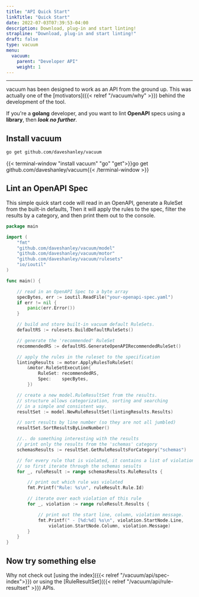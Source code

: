 ```yaml
---
title: "API Quick Start"
linkTitle: "Quick Start"
date: 2022-07-03T07:39:53-04:00
description: Download, plug-in and start linting!
strapline: "Download, plug-in and start linting!"
draft: false
type: vacuum
menu:
  vacuum:
    parent: "Developer API"
    weight: 1
---
```


---

vacuum has been designed to work as an API from the ground up. This was actually one of the [motivators]({{< relref "/vacuum/why" >}})
behind the development of the tool.

If you're a **golang** developer, and you want to lint **OpenAPI** specs using a **library**, then **_look no further_**.

## Install vacuum

```bash
go get github.com/daveshanley/vacuum
```
{{< terminal-window "install vacuum" "go" "get">}}go get github.com/daveshanley/vacuum{{< /terminal-window >}}



## Lint an OpenAPI Spec

This simple quick start code will read in an OpenAPI, generate a RuleSet from the built-in defaults, Then it will
apply the rules to the spec, filter the results by a category, and then print them out to the console.

```go
package main

import (
    "fmt"
    "github.com/daveshanley/vacuum/model"
    "github.com/daveshanley/vacuum/motor"
    "github.com/daveshanley/vacuum/rulesets"
    "io/ioutil"
)

func main() {

    // read in an OpenAPI Spec to a byte array
    specBytes, err := ioutil.ReadFile("your-openapi-spec.yaml")
    if err != nil {
        panic(err.Error())
    }

    // build and store built-in vacuum default RuleSets.
    defaultRS := rulesets.BuildDefaultRuleSets()

    // generate the 'recommended' RuleSet
    recommendedRS := defaultRS.GenerateOpenAPIRecommendedRuleSet()

    // apply the rules in the ruleset to the specification
    lintingResults := motor.ApplyRulesToRuleSet(
        &motor.RuleSetExecution{
            RuleSet: recommendedRS,
            Spec:    specBytes,
        })

    // create a new model.RuleResultSet from the results.
    // structure allows categorization, sorting and searching
    // in a simple and consistent way.
    resultSet := model.NewRuleResultSet(lintingResults.Results)

    // sort results by line number (so they are not all jumbled)
    resultSet.SortResultsByLineNumber()

    //.. do something interesting with the results
    // print only the results from the 'schemas' category
    schemasResults := resultSet.GetRuleResultsForCategory("schemas")

    // for every rule that is violated, it contains a list of violations.
    // so first iterate through the schemas sesults
    for _, ruleResult := range schemasResults.RuleResults {

        // print out which rule was violated
        fmt.Printf("Rule: %s\n", ruleResult.Rule.Id)

        // iterate over each violation of this rule
        for _, violation := range ruleResult.Results {

            // print out the start line, column, violation message.
            fmt.Printf(" - [%d:%d] %s\n", violation.StartNode.Line,
                violation.StartNode.Column, violation.Message)
        }
    }
}
```

## Now try something else

Why not check out [using the index]({{< relref "/vacuum/api/spec-index">}}) or using the 
[RuleResultSet]({{< relref "/vacuum/api/rule-resultset" >}}) APIs.
